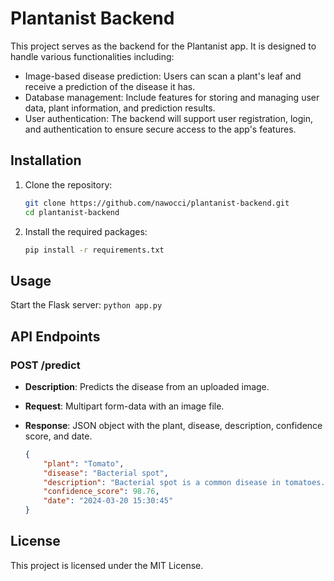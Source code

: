 # Plantanist Backend

This project serves as the backend for the Plantanist app. It is designed to handle various functionalities including:

- Image-based disease prediction: Users can scan a plant's leaf and receive a prediction of the disease it has.
- Database management: Include features for storing and managing user data, plant information, and prediction results.
- User authentication: The backend will support user registration, login, and authentication to ensure secure access to the app's features.
    
## Installation

1. Clone the repository:
    ```sh
    git clone https://github.com/nawocci/plantanist-backend.git
    cd plantanist-backend
    ```

2. Install the required packages:
    ```sh
    pip install -r requirements.txt
    ```

## Usage

Start the Flask server:
    ```
    python app.py
    ```

## API Endpoints

### POST /predict

- **Description**: Predicts the disease from an uploaded image.
- **Request**: Multipart form-data with an image file.
- **Response**: JSON object with the plant, disease, description, confidence score, and date.

    ```json
    {
        "plant": "Tomato",
        "disease": "Bacterial spot",
        "description": "Bacterial spot is a common disease in tomatoes. It is caused by the bacterium Xanthomonas campestris. Symptoms include small, dark spots on the leaves, which may have a yellow halo. The spots may grow in size and merge together, causing the leaves to turn yellow and fall off. The disease is spread through water, so it is important to avoid overhead watering. Copper-based fungicides can be used to control the disease.",
        "confidence_score": 98.76,
        "date": "2024-03-20 15:30:45"
    }
    ```

## License

This project is licensed under the MIT License.